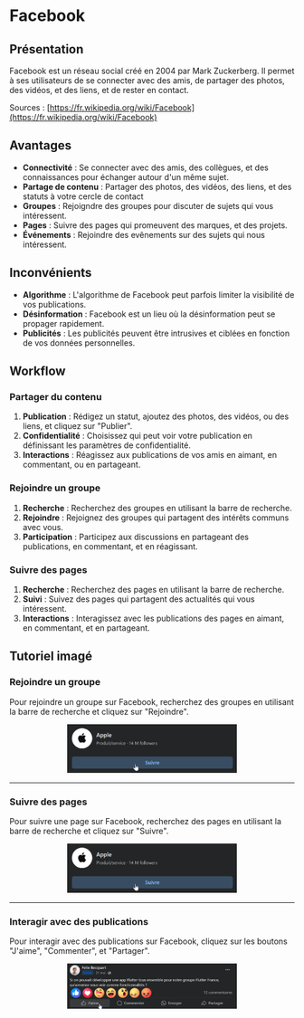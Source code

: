 # Facebook
## Présentation

Facebook est un réseau social créé en 2004 par Mark Zuckerberg. Il permet à ses utilisateurs de se connecter avec des amis, de partager des photos, des vidéos, et des liens, et de rester en contact.

Sources : [https://fr.wikipedia.org/wiki/Facebook](https://fr.wikipedia.org/wiki/Facebook)

## Avantages
- **Connectivité** : Se connecter avec des amis, des collègues, et des connaissances pour échanger autour d'un même sujet.
- **Partage de contenu** : Partager des photos, des vidéos, des liens, et des statuts à votre cercle de contact
- **Groupes** : Rejoigndre des groupes pour discuter de sujets qui vous intéressent.
- **Pages** : Suivre des pages qui promeuvent des marques, et des projets.
- **Événements** : Rejoindre des evênements sur des sujets qui nous intéressent.

## Inconvénients
- **Algorithme** : L'algorithme de Facebook peut parfois limiter la visibilité de vos publications.
- **Désinformation** : Facebook est un lieu où la désinformation peut se propager rapidement.
- **Publicités** : Les publicités peuvent être intrusives et ciblées en fonction de vos données personnelles.

## Workflow

### Partager du contenu
1. **Publication** : Rédigez un statut, ajoutez des photos, des vidéos, ou des liens, et cliquez sur "Publier".
2. **Confidentialité** : Choisissez qui peut voir votre publication en définissant les paramètres de confidentialité.
3. **Interactions** : Réagissez aux publications de vos amis en aimant, en commentant, ou en partageant.

### Rejoindre un groupe
1. **Recherche** : Recherchez des groupes en utilisant la barre de recherche.
2. **Rejoindre** : Rejoignez des groupes qui partagent des intérêts communs avec vous.
3. **Participation** : Participez aux discussions en partageant des publications, en commentant, et en réagissant.

### Suivre des pages
1. **Recherche** : Recherchez des pages en utilisant la barre de recherche.
2. **Suivi** : Suivez des pages qui partagent des actualités qui vous intéressent.
3. **Interactions** : Interagissez avec les publications des pages en aimant, en commentant, et en partageant.

## Tutoriel imagé

### Rejoindre un groupe
Pour rejoindre un groupe sur Facebook, recherchez des groupes en utilisant la barre de recherche et cliquez sur "Rejoindre".
<div align="center">
  <img src="images/facebook/2.png" alt="Rejoindre un groupe" width="300">
</div>

---

### Suivre des pages
Pour suivre une page sur Facebook, recherchez des pages en utilisant la barre de recherche et cliquez sur "Suivre".
<div align="center">
  <img src="images/facebook/2.png" alt="Suivre des pages" width="300">
</div>

---

### Interagir avec des publications
Pour interagir avec des publications sur Facebook, cliquez sur les boutons "J'aime", "Commenter", et "Partager".
<div align="center">
  <img src="images/facebook/3.png" alt="Interagir avec des publications" width="300">
</div>
